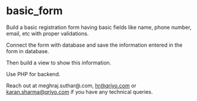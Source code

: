 # basic_form

Build a basic registration form having basic fields like name, phone number, email, etc with proper validations.

Connect the form with database and save the information entered in the form in database.

Then build a view to show this information.

Use PHP for backend.

Reach out at meghraj.suthar@.com, hr@qriyo.com or karan.sharma@qriyo.com if you have any technical queries.
